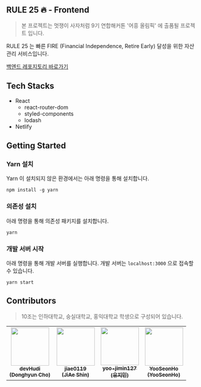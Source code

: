 ## RULE 25 🔥 - Frontend

> 본 프로젝트는 멋쟁이 사자처럼 9기 연합해커톤 '어흥 올림픽' 에 출품될 프로젝트 입니다.

RULE 25 는 빠른 FIRE (Financial Independence, Retire Early) 달성을 위한 자산 관리 서비스입니다.

[백엔드 레포지토리 바로가기](https://github.com/aheung-olympic-team-10/rule-25-backend)

## Tech Stacks

- React
  - react-router-dom
  - styled-components
  - lodash
- Netlify

## Getting Started

### Yarn 설치

Yarn 이 설치되지 않은 환경에서는 아래 명령을 통해 설치합니다.

```
npm install -g yarn
```

### 의존성 설치

아래 명령을 통해 의존성 패키지를 설치합니다.

```
yarn
```

### 개발 서버 시작

아래 명령을 통해 개발 서버를 실행합니다. 개발 서버는 `localhost:3000` 으로 접속할 수 있습니다.

```
yarn start
```

###

## Contributors

> 10조는 인하대학교, 숭실대학교, 홍익대학교 학생으로 구성되어 있습니다.

<table>
   <tr>
      <td align="center"><a href="https://github.com/devHudi"><img src="https://avatars.githubusercontent.com/u/11745691?v=4" width="100px;" alt=""/><br /><sub><b>devHudi<br/>(Donghyun Cho)</b></sub></a></td>
      <td align="center"><a href="https://github.com/jiae0119"><img src="https://avatars.githubusercontent.com/u/82093525?v=4" width="100px;" alt=""/><br /><sub><b>jiae0119<br/>(JiAe Shin)</b></sub></a></td>
      <td align="center"><a href="https://github.com/yoo-jimin127"><img src="https://avatars.githubusercontent.com/u/66112716?v=4" width="100px;" alt=""/><br /><sub><b>yoo-jimin127<br/>(유지민)</b></sub></a></td>
      <td align="center"><a href="https://github.com/YooSeonHo"><img src="https://avatars.githubusercontent.com/u/69755027?v=4" width="100px;" alt=""/><br /><sub><b>YooSeonHo<br/>(YooSeonHo)</b></sub></a></td>
   </tr>
</table>
